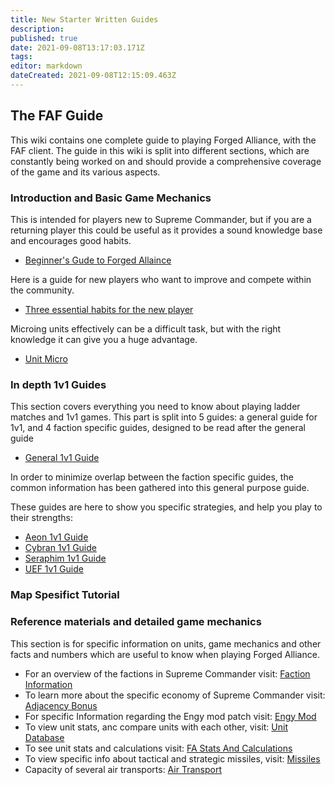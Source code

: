 ```yaml
---
title: New Starter Written Guides
description: 
published: true
date: 2021-09-08T13:17:03.171Z
tags: 
editor: markdown
dateCreated: 2021-09-08T12:15:09.463Z
---
```


## The FAF Guide
This wiki contains one complete guide to playing Forged Alliance, with the FAF client. The guide in this wiki is split into different sections, which are constantly being worked on and should provide a comprehensive coverage of the game and its various aspects.

### Introduction and Basic Game Mechanics
This is intended for players new to Supreme Commander, but if you are a returning player this could be useful as it provides a sound knowledge base and encourages good habits.

- [Beginner's Gude to Forged Allaince](Beginners-Guide-to-Forged-Alliance)

Here is a guide for new players who want to improve and compete within the community.

- [Three essential habits for the new player](Three-Essential-Habits-for-the-New-Player)

Microing units effectively can be a difficult task, but with the right knowledge it can give you a huge advantage.

- [Unit Micro](Unit-Micro)

### In depth 1v1 Guides
This section covers everything you need to know about playing ladder matches and 1v1 games. This part is split into 5 guides: a general guide for 1v1, and 4 faction specific guides, designed to be read after the general guide

- [General 1v1 Guide](General-1v1-Guide)

In order to minimize overlap between the faction specific guides, the common information has been gathered into this general purpose guide.

These guides are here to show you specific strategies, and help you play to their strengths:

- [Aeon 1v1 Guide](Aeon-1v1-Guide)
- [Cybran 1v1 Guide](Cybran-1v1-Guide)
- [Seraphim 1v1 Guide](Seraphim-1v1-Guide)
- [UEF 1v1 Guide](UEF-1v1-Guide)

### Map Spesifict Tutorial

### Reference materials and detailed game mechanics
This section is for specific information on units, game mechanics and other facts and numbers which are useful to know when playing Forged Alliance.

- For an overview of the factions in Supreme Commander visit: [Faction Information](Faction-Information)
- To learn more about the specific economy of Supreme Commander visit: [Adjacency Bonus](Adjacency-Bonus)
- For specific Information regarding the Engy mod patch visit: [Engy Mod](Engy-Mod)
- To view unit stats, anc compare units with each other, visit: [Unit Database](Unit-Database)
- To see unit stats and calculations visit: [FA Stats And Calculations](FA-Stats-And-Calculations)
- To view specific info about tactical and strategic missiles, visit: [Missiles](Missiles)
- Capacity of several air transports: [Air Transport](Air-Transport)
